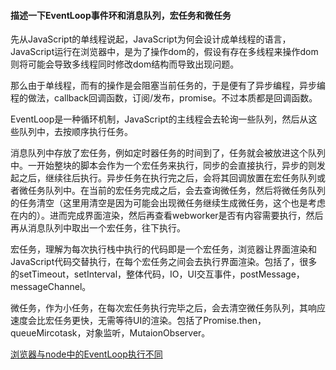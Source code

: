 #### 描述一下EventLoop事件环和消息队列，宏任务和微任务

先从JavaScript的单线程说起，JavaScript为何会设计成单线程的语言，JavaScript运行在浏览器中，是为了操作dom的，假设有存在多线程来操作dom则将可能会导致多线程同时修改dom结构而导致出现问题。



那么由于单线程，而有的操作是会阻塞当前任务的，于是便有了异步编程，异步编程的做法，callback回调函数，订阅/发布，promise。不过本质都是回调函数。



EventLoop是一种循环机制，JavaScript的主线程会去轮询一些队列，然后从这些队列中，去按顺序执行任务。



消息队列中存放了宏任务，例如定时器任务的时间到了，任务就会被放进这个队列中。一开始整块的脚本会作为一个宏任务来执行，同步的会直接执行，异步的则发起之后，继续往后执行。异步任务在执行完之后，会将其回调放置在宏任务队列或者微任务队列中。在当前的宏任务完成之后，会去查询微任务，然后将微任务队列的任务清空（这里用清空是因为可能会出现微任务继续生成微任务，这个也是考虑在内的）。进而完成界面渲染，然后再查看webworker是否有内容需要执行，然后再从消息队列中取出一个宏任务，往下执行。



宏任务，理解为每次执行栈中执行的代码即是一个宏任务，浏览器让界面渲染和JavaScript代码交替执行，在每个宏任务之间会去执行界面渲染。包括了，很多的setTimeout，setInterval，整体代码，IO，UI交互事件，postMessage，messageChannel。



微任务，作为小任务，在每次宏任务执行完毕之后，会去清空微任务队列，其响应速度会比宏任务更快，无需等待UI的渲染。包括了Promise.then，queueMircotask，对象监听，MutaionObserver。



[浏览器与node中的EventLoop执行不同](https://blog.fundebug.com/2019/01/15/diffrences-of-browser-and-node-in-event-loop/)

